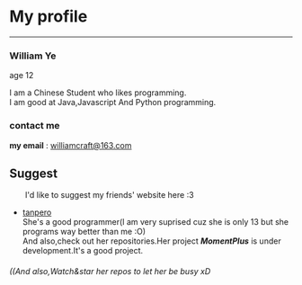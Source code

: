 # My profile
--------
### **William Ye**  
age 12  
  
I am a Chinese Student who likes programming.  
I am good at Java,Javascript And Python programming.  
### contact me
**my email** : <williamcraft@163.com>  


## Suggest  
&emsp;&emsp;I'd like to suggest my friends' website here :3  
+ [tanpero](https://tanpero.github.io)  
She's a good programmer(I am very suprised cuz she is only 13 but she programs way better than me :O)  
And also,check out her repositories.Her project ***MomentPlus*** is under development.It's a good project.  
###### ((And also,Watch&star her repos to let her be busy xD
